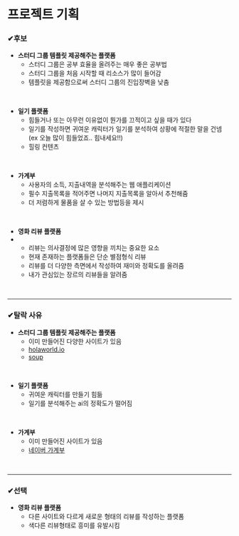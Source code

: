 # 프로젝트 기획

### ✔후보

- **스터디 그룹 템플릿 제공해주는 플랫폼**
  - 스터디 그룹은 공부 효율을 올려주는 매우 좋은 공부법
  - 스터디 그룹을 처음 시작할 때 리소스가 많이 들어감
  - 템플릿을 제공함으로써 스터디 그룹의 진입장벽을 낮춤

<br>

- **일기 플랫폼**
  - 힘들거나 또는 아무런 이유없이 뭔가를 끄적이고 싶을 때가 있다
  - 일기를 작성하면 귀여운 캐릭터가 일기를 분석하여 상황에 적절한 말을 건넴 (ex 오늘 많이 힘들었죠.. 힘내세요!!)
  - 힐링 컨텐츠

<br>

- **가계부**
  - 사용자의 소득, 지출내역을 분석해주는 웹 애플리케이션
  - 필수 지출목록을 적어주면 나머지 지출목록을 알아서 추천해줌
  - 더 저렴하게 물품을 살 수 있는 방법등을 제시

<br>

- **영화 리뷰 플랫폼**
- - 리뷰는 의사결정에 많은 영향을 끼치는 중요한 요소 
  - 현재 존재하는 플랫폼들은 단순 별점형식 리뷰
  - 리뷰를 더 다양한 측면에서 작성하여 재미와 정확도를 올려줌
  - 내가 관심있는 장르의 리뷰들을 알려줌

<br>

---


### ✔탈락 사유

- **스터디 그룹 템플릿 제공해주는 플랫폼**
  - 이미 만들어진 다양한 사이트가 있음
  - [holaworld.io](https://holaworld.io/)
  - [soup](https://soup.pw/)

<br>

- **일기 플랫폼**
  - 귀여운 캐릭터를 만들기 힘듦
  - 일기를 분석해주는 ai의 정확도가 떨어짐

<br>

- **가계부**
  - 이미 만들어진 사이트가 있음
  - [네이버 가계부](https://moneybook.naver.com/)

<br>

---


### ✔선택

- **영화 리뷰 플랫폼**
  - 다른 사이트와 다르게 새로운 형태의 리뷰를 작성하는 플랫폼
  - 색다른 리뷰형태로 흥미를 유발시킴

<br>
